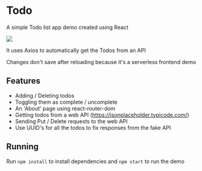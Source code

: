# Todo

A simple Todo list app demo created using React

![](https://i.imgur.com/stkfacu.png)

It uses Axios to automatically get the Todos from an API

Changes don't save after reloading because it's a serverless frontend demo

## Features

- Adding / Deleting todos
- Toggling them as complete / uncomplete
- An 'About' page using react-router-dom
- Getting todos from a web API (https://jsonplaceholder.typicode.com/)
- Sending Put / Delete requests to the web API
- Use UUID's for all the todos to fix responses from the fake API

## Running

Run `npm install` to install dependencies and `npm start` to run the demo
